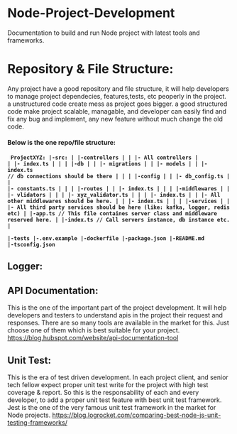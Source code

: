 # Node-Project-Development
Documentation to build and run Node project with latest tools and frameworks.

# Repository & File Structure:
Any project have a good repository and file structure, it will help developers to manage project dependecies, features,tests, etc peoperly in the project. a unstructured code create mess as project goes bigger. a good structured code make project scalable, managable, and developer can easily find and fix any bug and implement, any new feature without much change the old code.
#### Below is the one repo/file structure:
<b><code>
ProjectXYZ:
    |-src:
    |    |-controllers
    |    |  |- All controllers
    |    |  |- index.ts
    |    |
    |    |-db
    |    |  |- migrations
    |    |  |- models
    |    |  |- index.ts // db connections should be there
    |    |
    |    |-config
    |    |  |- db_config.ts
    |    |  |- constants.ts
    |    |
    |    |-routes
    |    |  |- index.ts
    |    |
    |    |-middlewares
    |    |  |- vlidators
    |    |  |      |- xyz_validator.ts
    |    |  |      |- index.ts
    |    |  |- All other middlewares should be here.
    |    |  |- index.ts
    |    |
    |    |-services
    |    |  |- All third party services should be here (like: kafka, logger, redis etc)
    |    |-app.ts  // This file containes server class and middleware reserved here.
    |    |-index.ts  // Call servers instance, db instance etc.
    |     
    |-tests
    |-.env.example
    |-dockerfile
    |-package.json
    |-README.md
    |-tsconfig.json
</code></b>

## Logger:
## API Documentation:
  This is the one of the important part of the project development. It will help developers and testers to understand apis in the project their request and responses. There are so many tools are available in the market for this. Just choose one of them which is best suitable for your project.
    https://blog.hubspot.com/website/api-documentation-tool

## Unit Test: 
 This is the era of test driven development. In each project client, and senior tech fellow expect proper unit test write for the project with high test coverage & report. So this is the responsability of each and every developer, to add a proper unit test feature with best unit test framework. Jest is the one of the very famous unit test framework in the market for Node projects.
 https://blog.logrocket.com/comparing-best-node-js-unit-testing-frameworks/
